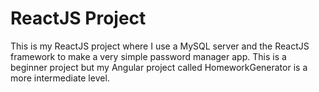 # ReactJS Project

This is my ReactJS project where I use a MySQL server and the ReactJS framework to make a very simple password manager app. This is a beginner project but my Angular project called HomeworkGenerator is a more intermediate level.
